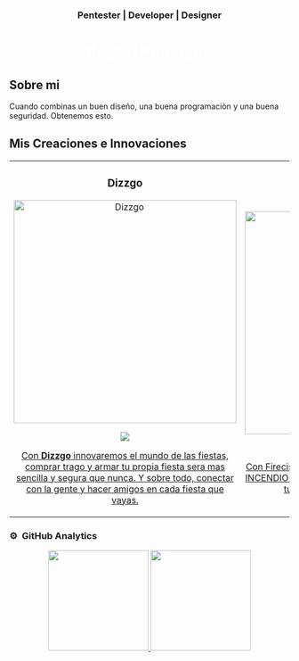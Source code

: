 <div align="center">
  <h3 align="center" style="">Pentester | Developer | Designer</h3>
  <h1 align="center" style="color: #ffffff; font-weight:900">Keytel Pumaylle</h1>
</div>

## Sobre mi
Cuando combinas un buen diseño, una buena programaciòn y una buena seguridad. Obtenemos esto.
<br>

## Mis Creaciones e Innovaciones
<table>
  <tr>
    <td width="50%">
    <h3 align="center">Dizzgo</h3>
    <div align="center">
        <a href="https://github.com/keytelpumaylle/dizzgo" target="_blank"><img src="https://i.imgur.com/yv8s9WN.png" width="400" alt="Dizzgo"></a>
      <p>
      <a href="https://github.com/keytelpumaylle/dizzgo" target="_blank">
      <img src="https://img.shields.io/badge/VER%20DISE%C3%91O-9FEF00?style=for-the-badge&logo=krita&logoColor=black"
      </a>
      </p>
      <p>Con <strong>Dizzgo</strong> innovaremos el mundo de las fiestas, comprar trago y armar tu propia fiesta sera mas sencilla y segura que nunca. Y sobre todo, conectar con la gente y hacer amigos en cada fiesta que vayas.</p>
    </div>
                                                                                      
<td width="50%">
<h3 align="center">Firecise</h3>
<div align="center">
<a href="#github" target="_blank"><img src="" width="400" alt=""></a>
<p>
<a href="#github" target="_blank">
<img src="https://img.shields.io/badge/VER%20DISE%C3%91O-9FEF00?style=for-the-badge&logo=krita&logoColor=black"
</a>
</p>
<p>Con Firecise te notificaremos atu celular si hay algun INCENDIO cerca de ti; para que puedas salvaguardar tu vida y las de tus seres queridos.</p>
</div>
  
</table>                                                                                 

### ⚙️ &nbsp;GitHub Analytics

<p align="center">
<a href="https://github.com/keytelpumaylle">
  <img height="180em" src="https://github-readme-stats-eight-theta.vercel.app/api?username=ArisGuimera&show_icons=true&theme=algolia&include_all_commits=true&count_private=true"/>
  <img height="180em" src="https://github-readme-stats-eight-theta.vercel.app/api/top-langs/?username=ArisGuimera&layout=compact&langs_count=8&theme=algolia"/>
</a>
</p>
